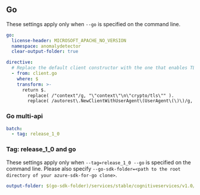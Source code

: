 ## Go

These settings apply only when `--go` is specified on the command line.

``` yaml $(go)
go:
  license-header: MICROSOFT_APACHE_NO_VERSION
  namespace: anomalydetector
  clear-output-folder: true

directive:
  # Replace the default client constructor with the one that enables TLS renegotiation.
  - from: client.go
    where: $
    transform: >-
      return $.
        replace( /"context"/g, "\"context\"\n\"crypto/tls\"" ).
        replace( /autorest\.NewClientWithUserAgent\(UserAgent\(\)\)/g, "autorest.NewClientWithOptions(autorest.ClientOptions{UserAgent: UserAgent(), Renegotiation: tls.RenegotiateFreelyAsClient})" )
```

### Go multi-api

``` yaml $(go) && $(multiapi)
batch:
  - tag: release_1_0
```

### Tag: release_1_0 and go

These settings apply only when `--tag=release_1_0 --go` is specified on the command line.
Please also specify `--go-sdk-folder=<path to the root directory of your azure-sdk-for-go clone>`.

``` yaml $(tag) == 'release_1_0' && $(go)
output-folder: $(go-sdk-folder)/services/stable/cognitiveservices/v1.0/$(namespace)
```
